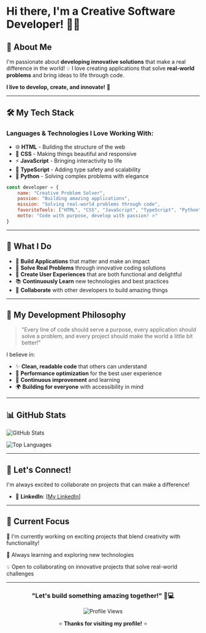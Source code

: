 # Hi there, I'm a Creative Software Developer! 👋✨

## 🚀 About Me
I'm passionate about **developing innovative solutions** that make a real difference in the world! 💡 I love creating applications that solve **real-world problems** and bring ideas to life through code. 

**I live to develop, create, and innovate!** 🎯

---

## 🛠️ My Tech Stack

### Languages & Technologies I Love Working With:
- 🌐 **HTML** - Building the structure of the web
- 🎨 **CSS** - Making things beautiful and responsive  
- ⚡ **JavaScript** - Bringing interactivity to life
- 📘 **TypeScript** - Adding type safety and scalability
- 🐍 **Python** - Solving complex problems with elegance

```javascript
const developer = {
    name: "Creative Problem Solver",
    passion: "Building amazing applications",
    mission: "Solving real-world problems through code",
    favoriteTools: ["HTML", "CSS", "JavaScript", "TypeScript", "Python"],
    motto: "Code with purpose, develop with passion! 🔥"
}
```

---

## 💫 What I Do
- 🔧 **Build Applications** that matter and make an impact
- 🎯 **Solve Real Problems** through innovative coding solutions  
- 🌟 **Create User Experiences** that are both functional and delightful
- 📚 **Continuously Learn** new technologies and best practices
- 🤝 **Collaborate** with other developers to build amazing things

---

## 🎨 My Development Philosophy
> "Every line of code should serve a purpose, every application should solve a problem, and every project should make the world a little bit better!" 

I believe in:
- ✨ **Clean, readable code** that others can understand
- 🚀 **Performance optimization** for the best user experience
- 🔄 **Continuous improvement** and learning
- 🌍 **Building for everyone** with accessibility in mind

---

## 📊 GitHub Stats
![GitHub Stats](https://github-readme-stats.vercel.app/api?username=Aleenaali24&show_icons=true&theme=radical)

![Top Languages](https://github-readme-stats.vercel.app/api/top-langs/?username=Aleenaali24&layout=compact&theme=radical)

---

## 🌟 Let's Connect!
I'm always excited to collaborate on projects that can make a difference! 

- 💼 **LinkedIn**: [[My LinkedIn](https://www.linkedin.com/in/aleenaalikhan/)]

---

## 🎯 Current Focus
🔭 I'm currently working on exciting projects that blend creativity with functionality!

🌱 Always learning and exploring new technologies

💡 Open to collaborating on innovative projects that solve real-world challenges

---

<div align="center">

### "Let's build something amazing together!" 🚀💻

![Profile Views](https://komarev.com/ghpvc/?username=Aleenaali24&color=brightgreen&style=flat-square)

⭐ **Thanks for visiting my profile!** ⭐

</div>
